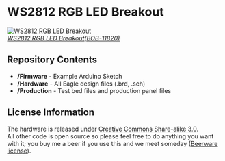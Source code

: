 WS2812 RGB LED Breakout
========================

[![WS2812 RGB LED Breakout](https://dlnmh9ip6v2uc.cloudfront.net/images/products/1/1/8/2/0/11820-01a_medium.jpg)  
*WS2812 RGB LED Breakout(BOB-11820)*](https://www.sparkfun.com/products/11820)

Repository Contents
-------------------

* **/Firmware** - Example Arduino Sketch
* **/Hardware** - All Eagle design files (.brd, .sch)
* **/Production** - Test bed files and production panel files

License Information
-------------------
The hardware is released under [Creative Commons Share-alike 3.0](http://creativecommons.org/licenses/by-sa/3.0/).  
All other code is open source so please feel free to do anything you want with it; you buy me a beer if you use this and we meet someday ([Beerware license](http://en.wikipedia.org/wiki/Beerware)).
